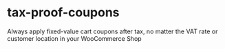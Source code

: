 # tax-proof-coupons
Always apply fixed-value cart coupons after tax, no matter the VAT rate or customer location in your WooCommerce Shop
